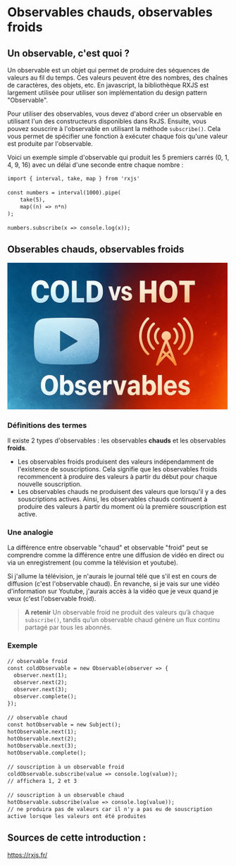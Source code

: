# Observables chauds, observables froids

## Un observable, c'est quoi ?
Un observable est un objet qui permet de produire des séquences de valeurs au fil du temps. Ces valeurs peuvent être des nombres, des chaînes de caractères, des objets, etc. En javascript, la bibliothèque RXJS est largement utilisée pour utiliser son implémentation du design pattern "Observable".

Pour utiliser des observables, vous devez d'abord créer un observable en utilisant l'un des constructeurs disponibles dans RxJS. Ensuite, vous pouvez souscrire à l'observable en utilisant la méthode `subscribe()`. Cela vous permet de spécifier une fonction à exécuter chaque fois qu'une valeur est produite par l'observable.

Voici un exemple simple d'observable qui produit les 5 premiers carrés (0, 1, 4, 9, 16) avec un délai d'une seconde entre chaque nombre :

```
import { interval, take, map } from 'rxjs'

const numbers = interval(1000).pipe(
    take(5),
    map((n) => n*n)
);

numbers.subscribe(x => console.log(x));
```
## Obserables chauds, observables froids

<img src="./images/Observables-chauds-froids.webp" alt="drawing" width="500"/>

### Définitions des termes

Il existe 2 types d'observables : les observables **chauds** et les observables **froids**. 
- Les observables froids produisent des valeurs indépendamment de l'existence de souscriptions. Cela signifie que les observables froids recommencent à produire des valeurs à partir du début pour chaque nouvelle souscription.
- Les observables chauds ne produisent des valeurs que lorsqu'il y a des souscriptions actives. Ainsi, les observables chauds continuent à produire des valeurs à partir du moment où la première souscription est active.

### Une analogie

La différence entre observable "chaud" et observable "froid" peut se comprendre comme la différence entre une diffusion de vidéo en direct ou via un enregistrement (ou comme la télévision et youtube). 

Si j'allume la télévision, je n'aurais le journal télé que s'il est en cours de diffusion (c'est l'observable chaud). En revanche, si je vais sur une vidéo d'information sur Youtube, j'aurais accès à la vidéo que je veux quand je veux (c'est l'observable froid). 

>**A retenir**
>Un observable froid ne produit des valeurs qu’à chaque ``subscribe()``, tandis qu’un observable chaud génère un flux continu partagé par tous les abonnés.

### Exemple

```
// observable froid
const coldObservable = new Observable(observer => {
  observer.next(1);
  observer.next(2);
  observer.next(3);
  observer.complete();
});

// observable chaud
const hotObservable = new Subject();
hotObservable.next(1);
hotObservable.next(2);
hotObservable.next(3);
hotObservable.complete();

// souscription à un observable froid
coldObservable.subscribe(value => console.log(value));
// affichera 1, 2 et 3

// souscription à un observable chaud
hotObservable.subscribe(value => console.log(value));
// ne produira pas de valeurs car il n'y a pas eu de souscription active lorsque les valeurs ont été produites
```

## Sources de cette introduction : 
https://rxjs.fr/